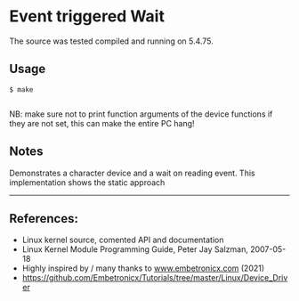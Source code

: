 # Event triggered Wait

The source was tested compiled and running on 5.4.75.  


## Usage

```
$ make
    
```

NB: make sure not to print function arguments of the device functions if they are not set, this can make the entire PC hang!  

## Notes

Demonstrates a character device and a wait on reading event. This implementation shows the static approach  

---

## References:
 * Linux kernel source, comented API and documentation
 * Linux Kernel Module Programming Guide, Peter Jay Salzman, 2007-05-18
 * Highly inspired by / many thanks to www.embetronicx.com (2021)
 * https://github.com/Embetronicx/Tutorials/tree/master/Linux/Device_Driver

